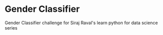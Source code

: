 # Gender Classifier

Gender Classifier challenge for Siraj Raval's learn python for data science series


